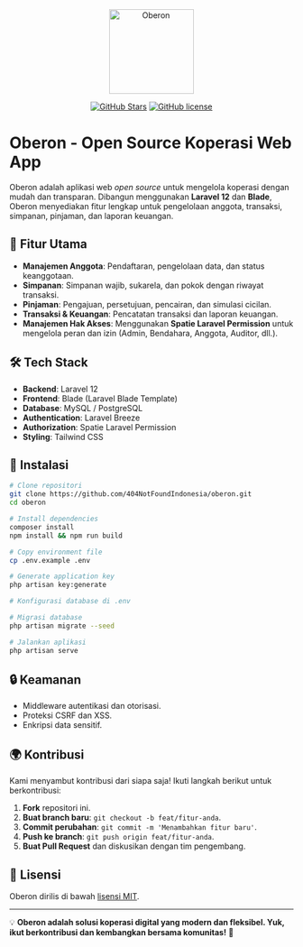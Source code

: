 <div align="center">
    <a href="https://404notfound.fun" target="_blank">
        <img src="https://avatars.githubusercontent.com/u/87377917?s=200&v=4" width="150" alt="Oberon">
    </a>

[![GitHub Stars](https://img.shields.io/github/stars/404NotFoundIndonesia/oberon.svg)](https://github.com/404NotFoundIndonesia/oberon/stargazers)
[![GitHub license](https://img.shields.io/github/license/404NotFoundIndonesia/oberon)](https://github.com/404NotFoundIndonesia/oberon/blob/main/LICENSE)
</div>

# Oberon - Open Source Koperasi Web App

Oberon adalah aplikasi web _open source_ untuk mengelola koperasi dengan mudah dan transparan. Dibangun menggunakan **Laravel 12** dan **Blade**, Oberon menyediakan fitur lengkap untuk pengelolaan anggota, transaksi, simpanan, pinjaman, dan laporan keuangan.

## 📌 Fitur Utama
- **Manajemen Anggota**: Pendaftaran, pengelolaan data, dan status keanggotaan.
- **Simpanan**: Simpanan wajib, sukarela, dan pokok dengan riwayat transaksi.
- **Pinjaman**: Pengajuan, persetujuan, pencairan, dan simulasi cicilan.
- **Transaksi & Keuangan**: Pencatatan transaksi dan laporan keuangan.
- **Manajemen Hak Akses**: Menggunakan **Spatie Laravel Permission** untuk mengelola peran dan izin (Admin, Bendahara, Anggota, Auditor, dll.).

## 🛠 Tech Stack
- **Backend**: Laravel 12
- **Frontend**: Blade (Laravel Blade Template)
- **Database**: MySQL / PostgreSQL
- **Authentication**: Laravel Breeze
- **Authorization**: Spatie Laravel Permission
- **Styling**: Tailwind CSS

## 🚀 Instalasi
```sh
# Clone repositori
git clone https://github.com/404NotFoundIndonesia/oberon.git
cd oberon

# Install dependencies
composer install
npm install && npm run build

# Copy environment file
cp .env.example .env

# Generate application key
php artisan key:generate

# Konfigurasi database di .env

# Migrasi database
php artisan migrate --seed

# Jalankan aplikasi
php artisan serve
```

## 🔒 Keamanan
- Middleware autentikasi dan otorisasi.
- Proteksi CSRF dan XSS.
- Enkripsi data sensitif.

## 🌍 Kontribusi
Kami menyambut kontribusi dari siapa saja! Ikuti langkah berikut untuk berkontribusi:
1. **Fork** repositori ini.
2. **Buat branch baru**: `git checkout -b feat/fitur-anda`.
3. **Commit perubahan**: `git commit -m 'Menambahkan fitur baru'`.
4. **Push ke branch**: `git push origin feat/fitur-anda`.
5. **Buat Pull Request** dan diskusikan dengan tim pengembang.

## 📄 Lisensi
Oberon dirilis di bawah [lisensi MIT](LICENSE).

---

💡 **Oberon adalah solusi koperasi digital yang modern dan fleksibel. Yuk, ikut berkontribusi dan kembangkan bersama komunitas!** 🚀

